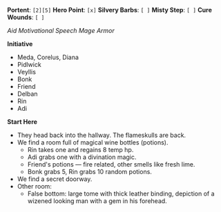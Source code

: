**Portent**: `[2][5]`
**Hero Point**: `[x]`
**Silvery Barbs**: `[ ]`
**Misty Step**: `[ ]`
**Cure Wounds**: `[ ]`

*Aid*
*Motivational Speech*
*Mage Armor*

**Initiative**

- Meda, Corelus, Diana
- Pidlwick
- Veyllis
- Bonk
- Friend
- Delban
- Rin
- Adi

**Start Here**

- They head back into the hallway. The flameskulls are back.
- We find a room full of magical wine bottles (potions).
	- Rin takes one and regains 8 temp hp.
	- Adi grabs one with a divination magic.
	- Friend's potions — fire related, other smells like fresh lime.
	- Bonk grabs 5, Rin grabs 10 random potions.
- We find a secret doorway.
- Other room:
	- False bottom: large tome with thick leather binding, depiction of a wizened looking man with a gem in his forehead.
